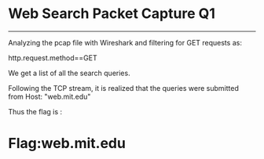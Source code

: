 <h1>Web Search Packet Capture Q1</h1>
<hr>
Analyzing the pcap file with Wireshark and filtering for GET requests as:
  <p>http.request.method==GET</p>

We get a list of all the search queries. 

Following the TCP stream, it is realized that the queries were submitted from Host: "web.mit.edu"

Thus the flag is :
<p><h1>Flag:web.mit.edu</h1></p>
